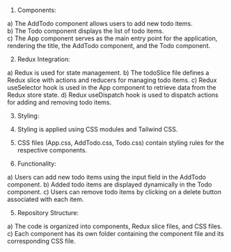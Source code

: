 1) Components:

a) The AddTodo component allows users to add new todo items.                                                                                                                                                        
b) The Todo component displays the list of todo items.                                                                                                                                                           
c) The App component serves as the main entry point for the application, rendering the title, the AddTodo component, and the Todo component.
  
2) Redux Integration:

a) Redux is used for state management.
b) The todoSlice file defines a Redux slice with actions and reducers for managing todo items.
c) Redux useSelector hook is used in the App component to retrieve data from the Redux store state.
d) Redux useDispatch hook is used to dispatch actions for adding and removing todo items.

3) Styling:

1) Styling is applied using CSS modules and Tailwind CSS.
2) CSS files (App.css, AddTodo.css, Todo.css) contain styling rules for the respective components.

4) Functionality:

a) Users can add new todo items using the input field in the AddTodo component.
b) Added todo items are displayed dynamically in the Todo component.
c) Users can remove todo items by clicking on a delete button associated with each item.

5) Repository Structure:

a) The code is organized into components, Redux slice files, and CSS files.
c) Each component has its own folder containing the component file and its corresponding CSS file.
